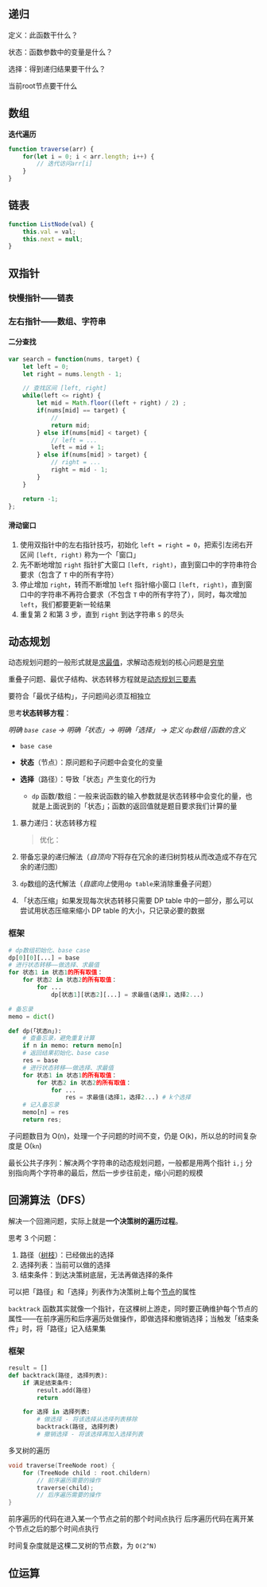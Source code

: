 ## 递归

定义：此函数干什么？

状态：函数参数中的变量是什么？

选择：得到递归结果要干什么？

当前root节点要干什么



## 数组

**迭代遍历**

```javascript
function traverse(arr) {
    for(let i = 0; i < arr.length; i++) {
        // 迭代访问arr[i]
    }
}
```



## 链表

```javascript
function ListNode(val) {
    this.val = val;
    this.next = null;
}
```



## 双指针

### 快慢指针——链表



### 左右指针——数组、字符串

#### 二分查找

```javascript
var search = function(nums, target) {
    let left = 0;
    let right = nums.length - 1;

    // 查找区间 [left, right]
    while(left <= right) {
        let mid = Math.floor((left + right) / 2) ;
        if(nums[mid] == target) {
            //
            return mid;
        } else if(nums[mid] < target) {
            // left = ...
            left = mid + 1;
        } else if(nums[mid] > target) {
            // right = ...
            right = mid - 1;
        }
    }

    return -1;
};
```



#### 滑动窗口

1. 使用双指针中的左右指针技巧，初始化 `left = right = 0`，把索引左闭右开区间 `[left, right)` 称为一个「窗口」
2. 先不断地增加 `right` 指针扩大窗口 `[left, right)`，直到窗口中的字符串符合要求（包含了 `T` 中的所有字符）
3. 停止增加 `right`，转而不断增加 `left` 指针缩小窗口 `[left, right)`，直到窗口中的字符串不再符合要求（不包含 `T` 中的所有字符了），同时，每次增加 `left`，我们都要更新一轮结果
4. 重复第 2 和第 3 步，直到 `right` 到达字符串 `S` 的尽头



## 动态规划

动态规划问题的一般形式就是<u>求最值</u>，求解动态规划的核心问题是<u>穷举</u>

重叠子问题、最优子结构、状态转移方程就是<u>动态规划三要素</u>

要符合「最优子结构」，子问题间必须互相独立

思考**状态转移方程**：

*明确 ```base case``` -> 明确「状态」-> 明确「选择」 -> 定义 ```dp```数组 /函数的含义*

- ```base case```

- **状态**（节点）：原问题和子问题中会变化的变量
- **选择**（路径）：导致「状态」产生变化的行为
  -  `dp` 函数/数组：一般来说函数的输入参数就是状态转移中会变化的量，也就是上面说到的「状态」；函数的返回值就是题目要求我们计算的量

1. 暴力递归：状态转移方程

   > 优化：

2. 带备忘录的递归解法（*自顶向下*将存在冗余的递归树剪枝从而改造成不存在冗余的递归图）

3. ```dp```数组的迭代解法（*自底向上*使用```dp table```来消除重叠子问题）

4. 「状态压缩」如果发现每次状态转移只需要 DP table 中的一部分，那么可以尝试用状态压缩来缩小 DP table 的大小，只记录必要的数据

### 框架

```python
# dp数组初始化、base case
dp[0][0][...] = base
# 进行状态转移——做选择、求最值
for 状态1 in 状态1的所有取值：
	for 状态2 in 状态2的所有取值：
        for ...
            dp[状态1][状态2][...] = 求最值(选择1，选择2...)
```

```python
# 备忘录
memo = dict()

def dp(「状态n」):
    # 查备忘录，避免重复计算
    if n in memo: return memo[n]
    # 返回结果初始化、base case
    res = base
    # 进行状态转移——做选择、求最值
    for 状态1 in 状态1的所有取值：
   	 	for 状态2 in 状态2的所有取值：
        	for ...
            	res = 求最值(选择1，选择2...) # k个选择
    # 记入备忘录
    memo[n] = res
    return res;   	
```

子问题数目为 O(n)，处理一个子问题的时间不变，仍是 O(k)，所以总的时间复杂度是 O(`kn`)



最长公共子序列：解决两个字符串的动态规划问题，一般都是用两个指针 `i,j` 分别指向两个字符串的最后，然后一步步往前走，缩小问题的规模



## 回溯算法（DFS）

解决一个回溯问题，实际上就是**一个决策树的遍历过程**。

思考 3 个问题：

1. 路径（<u>树枝</u>）：已经做出的选择
2. 选择列表：当前可以做的选择
3. 结束条件：到达决策树底层，无法再做选择的条件

可以把「路径」和「选择」列表作为决策树上每个<u>节点</u>的属性

`backtrack` 函数其实就像一个指针，在这棵树上游走，同时要正确维护每个节点的属性——在前序遍历和后序遍历处做操作，即做选择和撤销选择；当触发「结束条件」时，将「路径」记入结果集

### 框架

```python
result = []
def backtrack(路径, 选择列表):
    if 满足结束条件:
        result.add(路径)
        return

    for 选择 in 选择列表:
        # 做选择 - 将该选择从选择列表移除
        backtrack(路径, 选择列表)
        # 撤销选择 - 将该选择再加入选择列表
```

多叉树的遍历

```c++
void traverse(TreeNode root) {
    for (TreeNode child : root.childern)
        // 前序遍历需要的操作
        traverse(child);
        // 后序遍历需要的操作
}
```

前序遍历的代码在进入某一个节点之前的那个时间点执行
后序遍历代码在离开某个节点之后的那个时间点执行

时间复杂度就是这棵二叉树的节点数，为 `O(2^N)`



## 位运算

